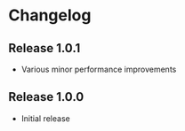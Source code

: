# Changelog

## Release 1.0.1

- Various minor performance improvements

## Release 1.0.0

- Initial release
